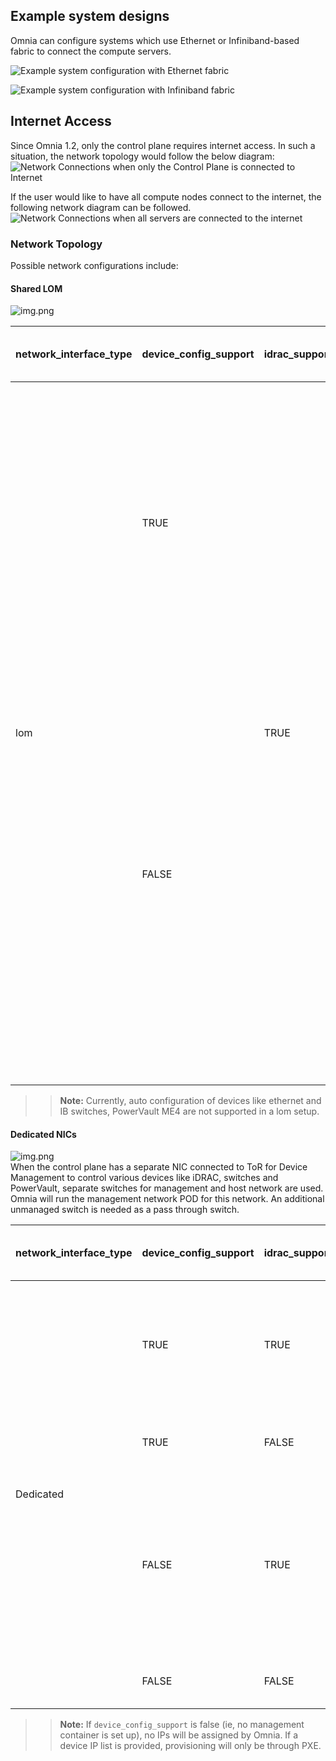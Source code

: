 ## Example system designs
Omnia can configure systems which use Ethernet or Infiniband-based fabric to connect the compute servers.

![Example system configuration with Ethernet fabric](images/example-system-ethernet.png)

![Example system configuration with Infiniband fabric](images/example-system-infiniband.png)

## Internet Access
Since Omnia 1.2, only the control plane requires internet access. In such a situation, the network topology would follow the below diagram:
![Network Connections when only the Control Plane is connected to Internet](images/Omnia_NetworkConfig_NoInet.png)

If the user would like to have all compute nodes connect to the internet, the following network diagram can be followed.
![Network Connections when all servers are connected to the internet](images/Omnia_NetworkConfig_Inet.png)

### Network Topology
Possible network configurations include:

#### Shared LOM 
![img.png](images/SharedLomRoceNIC.png) <br>
<div class="tg-wrap"><table>
<thead>
  <tr>
   <th>network_interface_type</th>
   <th>device_config_support</th>
   <th>idrac_support</th>
   <th>Outcome</th>
   <th>One Touch Config Support</th>
  </tr>
</thead>
<tbody>
  <tr>
   <td rowspan="4">lom</td>
   <td rowspan="2">TRUE</td>
   <td rowspan="4">TRUE</td>
   <td>When  roce_nic_ip is populated, Omnia will assign IPs to both the management and  data ports. Cobbler/pxe provisioning will be done via the roce_network_nic.</td>
   <td>Yes</td>
  </tr>
  <tr>
   <td>When  roce_nic_ip is not populated, the cobbler container will be used to assign  IPs to both the iDRAC management port and the data ports. Both iDRAC and pxe  mode of provisioning are supported. </td>
   <td>No</td>
  </tr>
  <tr>
   <td rowspan="2">FALSE</td>
   <td>When  roce_nic_ip is populated, management network container will come up, and it  will be used to assign the management and data port IPs. This will provide  internet connection if DNS settings are filled in base_vars.yml. Along with  this , Cobbler PXE provisioning will be done over the high speed data path or  roce.</td>
   <td>No</td>
  </tr>
  <tr>
   <td>When  roce_nic_ip is not populated, cobbler container will come up and will be  responsible for mgmt. and data IP assignment as well as for providing the DNS  configurations( if the parameters are given)</td>
   <td>No</td>
  </tr>
</tbody>
</table></div>

>> __Note:__ Currently, auto configuration of devices like ethernet and IB switches, PowerVault ME4 are not supported in a lom setup.

#### Dedicated NICs
![img.png](../docs/images/Dediated_NIC_NetworkTopology.png) <br>
When the control plane has a separate NIC connected to ToR for Device Management to control various devices like iDRAC, switches and PowerVault, separate switches for management and host network are used. Omnia will run the management network POD for this network. An additional unmanaged switch is needed as a pass through switch.
<div class="tg-wrap"><table>
<thead>
  <tr>
   <th>network_interface_type</th>
   <th>device_config_support</th>
   <th>idrac_support</th>
   <th>Outcome</th>
   <th>One Touch Config Support</th>
  </tr>
</thead>
<tbody>
  <tr>
   <td rowspan="4">Dedicated</td>
   <td>TRUE</td>
   <td>TRUE</td>
   <td>Omnia  will assign IPs to all the management ports of the different devices. iDRAC  and PXE provisioning is supported. Here, ethernet, InfiniBand and powervault  configurations are supported.</td>
   <td>Yes</td>
  </tr>
  <tr>
   <td>TRUE</td>
   <td>FALSE</td>
   <td>An assert  failure on control_plane_common will manifest and Omnia Control Plane will  fail.</td>
   <td>No</td>
  </tr>
  <tr>
   <td>FALSE</td>
   <td>TRUE</td>
   <td>Assuming  the device_ip_list is populated, mgmt_container will not be used to assign  the IPs to all the mgmt ports as a device_ip_list indicates that IP  assignment is already done. However, ethernet, InfiniBand, powervault  configurations are supported.</td>
   <td>Yes</td>
  </tr>
  <tr>
   <td>FALSE</td>
   <td>FALSE</td>
   <td>No IPs  will be assigned by Omnia. Provisioning will only be through PXE.</td>
   <td>No</td>
  </tr>
</tbody>
</table></div>

>> __Note:__ If `device_config_support` is false (ie, no management container is set up), no IPs will be assigned by Omnia. If a device IP list is provided, provisioning will only be through PXE. 